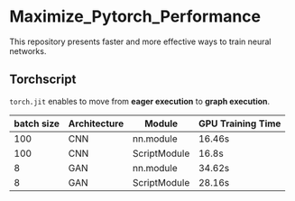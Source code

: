 # Maximize_Pytorch_Performance
This repository presents faster and more effective ways to train neural networks.

## Torchscript
```torch.jit``` enables to move from **eager execution** to **graph execution**.

|batch size| Architecture |Module | GPU Training Time | 
|----------|--------------|-------|-----|
|100| CNN | nn.module  | 16.46s  |
|100| CNN | ScriptModule  | 16.8s  |
|8| GAN | nn.module  | 34.62s  |
|8| GAN | ScriptModule  | 28.16s  |
